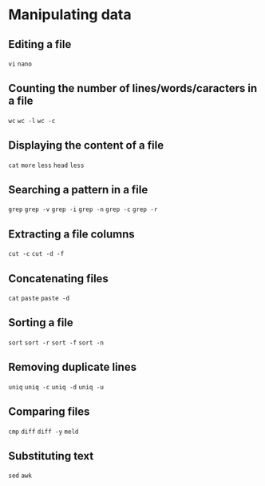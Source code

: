 ---
---

Manipulating data
=================

Editing a file
---------------

`vi`
`nano`


Counting the number of lines/words/caracters in a file
-------------------------------------------------------

`wc`
`wc -l`
`wc -c`


Displaying the content of a file
--------------------------------

`cat`
`more`
`less`
`head`
`less`


Searching a pattern in a file
------------------------------

`grep`
`grep -v`
`grep -i`
`grep -n`
`grep -c`
`grep -r`


Extracting a file columns
-------------------------

`cut -c`
`cut -d -f`


Concatenating files
-------------------

`cat`
`paste`
`paste -d`


Sorting a file
--------------

`sort`
`sort -r`
`sort -f`
`sort -n`


Removing duplicate lines
------------------------

`uniq`
`uniq -c`
`uniq -d`
`uniq -u`


Comparing files
---------------

`cmp`
`diff`
`diff -y`
`meld`


Substituting text
-----------------

`sed`
`awk`

